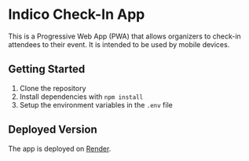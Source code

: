 # Indico Check-In App
This is a Progressive Web App (PWA) that allows organizers to check-in attendees to their event. It is intended to be used by mobile devices.

## Getting Started
1. Clone the repository
2. Install dependencies with `npm install`
3. Setup the environment variables in the `.env` file

## Deployed Version
The app is deployed on [Render](https://indico-check-in-app.onrender.com).